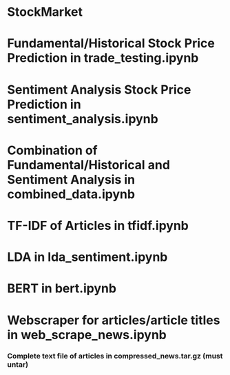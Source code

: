 # StockMarket

# Fundamental/Historical Stock Price Prediction in trade_testing.ipynb  

# Sentiment Analysis Stock Price Prediction in sentiment_analysis.ipynb  

# Combination of Fundamental/Historical and Sentiment Analysis in combined_data.ipynb

# TF-IDF of Articles in tfidf.ipynb  

# LDA in lda_sentiment.ipynb

# BERT in bert.ipynb  

# Webscraper for articles/article titles in web_scrape_news.ipynb

### Complete text file of articles in compressed_news.tar.gz (must untar)
